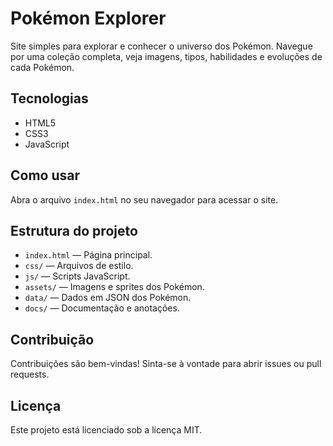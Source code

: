 # Pokémon Explorer

Site simples para explorar e conhecer o universo dos Pokémon. Navegue por uma coleção completa, veja imagens, tipos, habilidades e evoluções de cada Pokémon.

## Tecnologias

- HTML5
- CSS3
- JavaScript

## Como usar

Abra o arquivo `index.html` no seu navegador para acessar o site.

## Estrutura do projeto

- `index.html` — Página principal.
- `css/` — Arquivos de estilo.
- `js/` — Scripts JavaScript.
- `assets/` — Imagens e sprites dos Pokémon.
- `data/` — Dados em JSON dos Pokémon.
- `docs/` — Documentação e anotações.

## Contribuição

Contribuições são bem-vindas! Sinta-se à vontade para abrir issues ou pull requests.

## Licença

Este projeto está licenciado sob a licença MIT.
